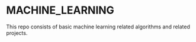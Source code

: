 # MACHINE_LEARNING
This repo consists of basic machine learning related algorithms and related projects.
